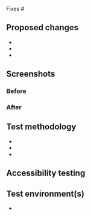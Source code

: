 <!-- Please read CONTRIBUTING.md before submitting a pull request -->

Fixes #


## Proposed changes

- 
- 
- 


## Screenshots <!-- Remove this section if PR does not change UI -->

### Before

<!-- TODO -->

### After

<!-- TODO -->


## Test methodology <!-- How did you ensure quality? -->

- 
- 
- 

## Accessibility testing  <!-- Remove this section if PR does not change UI -->

<!-- 
     If you added/modified UI you will need to show us that 
     Accessibility Insights Fast Pass run is clean
     
     You can get Accessibility Insights tool from https://accessibilityinsights.io/
  -->


 

## Test environment(s) <!-- Remove any that don't apply -->

- <!-- use `dotnet --info` -->


<!-- Mention language, UI scaling, or anything else that might be relevant -->
